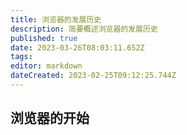 ```yaml
---
title: 浏览器的发展历史
description: 简要概述浏览器的发展历史
published: true
date: 2023-03-26T08:03:11.652Z
tags: 
editor: markdown
dateCreated: 2023-02-25T09:12:25.744Z
---
```


## 浏览器的开始